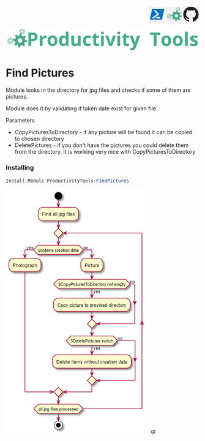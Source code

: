 <!--Category:PowerShell--> 
 <p align="right">
    <a href="https://www.powershellgallery.com/packages/ProductivityTools.XXXX/"><img src="Images/Header/Powershell_border_40px.png" /></a>
    <a href="http://productivitytools.tech/XXX/"><img src="Images/Header/ProductivityTools_green_40px_2.png" /><a> 
    <a href="https://github.com/pwujczyk/ProductivityTools.XXX"><img src="Images/Header/Github_border_40px.png" /></a>
</p>
<p align="center">
    <a href="http://http://productivitytools.tech/">
        <img src="Images/Header/LogoTitle_green_500px.png" />
    </a>
</p>

 
# Find Pictures

Module looks in the directory for jpg files and checks if some of them are pictures.

<!--more-->

Module does it by validating if taken date exist for given file. 

Parameters
- CopyPicturesToDirectory - if any picture will be found it can be copied to chosen directory
- DeletePictures - if you don't have the pictures you could delete them from the directory. It is working very nice with CopyPicturesToDirectory

### Installing

````powershell
Install-Module ProductivityTools.FindPictures
````

<!--og-image-->
![](Images/Diagram.png)
gi